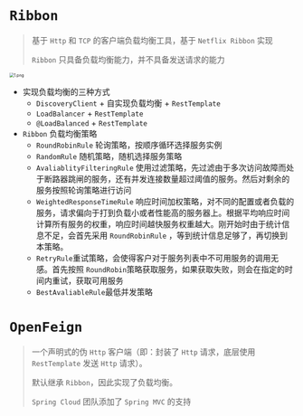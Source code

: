 # `Ribbon`

> 基于 `Http` 和  `TCP` 的客户端负载均衡工具，基于 `Netflix Ribbon` 实现
>
> `Ribbon`  只具备负载均衡能力，并不具备发送请求的能力

<img src="https://i.loli.net/2021/09/21/p9615Kk2WEjfzLn.png" alt="1.png" style="zoom:50%;" />

- 实现负载均衡的三种方式
  - `DiscoveryClient` + 自实现负载均衡 + `RestTemplate`
  - `LoadBalancer` + `RestTemplate`
  - `@LoadBalanced` + `RestTemplate`
- `Ribbon` 负载均衡策略
  - `RoundRobinRule` 轮询策略，按顺序循环选择服务实例
  - `RandomRule` 随机策略，随机选择服务策略
  - `AvaliablityFilteringRule` 使用过滤策略，先过滤由于多次访问故障而处于断路器跳闸的服务，还有并发连接数量超过阈值的服务。然后对剩余的服务按照轮询策略进行访问
  - `WeightedResponseTimeRule`  响应时间加权策略，对不同的配置或者负载的服务，请求偏向于打到负载小或者性能高的服务器上。根据平均响应时间计算所有服务的权重，响应时间越快服务权重越大。刚开始时由于统计信息不足，会首先采用 `RoundRobinRule` ，等到统计信息足够了，再切换到本策略。
  - `RetryRule`重试策略，会使得客户对于服务列表中不可用服务的调用无感。首先按照 `RoundRobin`策略获取服务，如果获取失败，则会在指定的时间内重试，获取可用服务
  - `BestAvaliableRule`最低并发策略

# `OpenFeign`

> 一个声明式的伪 `Http` 客户端（即：封装了 `Http` 请求，底层使用 `RestTemplate` 发送 `Http` 请求）。
>
> 默认继承 `Ribbon`，因此实现了负载均衡。
>
> `Spring Cloud` 团队添加了 `Spring MVC` 的支持

